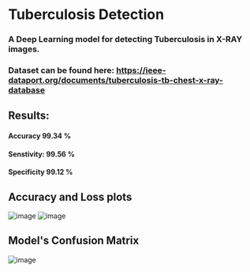# Tuberculosis Detection

### A Deep Learning model for detecting Tuberculosis in X-RAY images. 
### Dataset can be found here: https://ieee-dataport.org/documents/tuberculosis-tb-chest-x-ray-database


## Results:
#### Accuracy 99.34 %

#### Senstivity: 99.56 %

#### Specificity 99.12 % 

## Accuracy and Loss plots
![image](https://github.com/farisjamaan/tuberculosis_detection/assets/98811505/4fee973e-8ae2-468e-b5c7-1ac2b96cece6)
![image](https://github.com/farisjamaan/tuberculosis_detection/assets/98811505/f573e050-f616-4b25-99b9-3d4c252d77c1)

## Model's Confusion Matrix 
![image](https://github.com/farisjamaan/tuberculosis_detection/assets/98811505/b0f014ee-fb27-4332-ace4-11251cc891f2)
